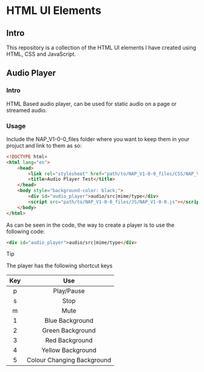 # HTML UI Elements

## Intro

This repository is a collection of the HTML UI elements I have created using HTML, CSS and JavaScript.

## Audio Player

### Intro

HTML Based audio player, can be used for static audio on a page or streamed audio.

### Usage

Include the NAP_V1-0-0_files folder where you want to keep them in your projuct and link to them as so:

```html
<!DOCTYPE html> 
<html lang="en"> 
    <head>
        <link rel="stylesheet" href="path/to/NAP_V1-0-0_files/CSS/NAP_V1-0-0.css">
        <title>Audio Player Test</title>
    </head>
    <body style="background-color: black;"> 
        <div id="audio_player">audio/src|mime/type</div>
        <script src="path/to/NAP_V1-0-0_files/JS/NAP_V1-0-0.js"></script>
    </body> 
</html>
```

As can be seen in the code, the way to create a player is to use the following code:

```html
<div id="audio_player">audio/src|mime/type</div>
```
> [!TIP]
> The player has the following shortcut keys
>
> | Key  | Use                        |
> |:----:|:--------------------------:|
> | p    | Play/Pause                 |
> | s    | Stop                       |
> | m    | Mute                       |
> | 1    | Blue Background            |
> | 2    | Green Background           |
> | 3    | Red Background             |
> | 4    | Yellow Background          |
> | 5    | Colour Changing Background |